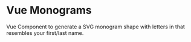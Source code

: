 # Vue Monograms

Vue Component to generate a SVG monogram shape with letters in that resembles your first/last name.

